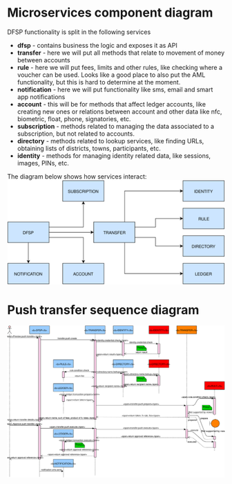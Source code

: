 # Microservices component diagram

DFSP functionality is split in the following services

- **dfsp** - contains business the logic and exposes it as API
- **transfer** - here we will put all methods that relate to movement of money between accounts
- **rule** - here we will put fees, limits and other rules, like checking where a voucher can be used. Looks like a good place to also put the AML functionality, but this is hard to determine at the moment.
- **notification** - here we will put functionality like sms, email and smart app notifications
- **account** - this will be for methods that affect ledger accounts, like creating new ones or relations between account and other data like nfc, biometric, float, phone, signatories, etc.
- **subscription** - methods related to managing the data associated to a subscription, but not related to accounts.
- **directory** - methods related to lookup services, like finding URLs, obtaining lists of districts, towns, participants, etc.
- **identity** - methods for managing identity related data, like sessions, images, PINs, etc.

The diagram below shows how services interact:
![microservices component diagram](./microServices.svg)



# Push transfer sequence diagram

![Push transfer sequence diagram](./transfer.push.create.svg)
